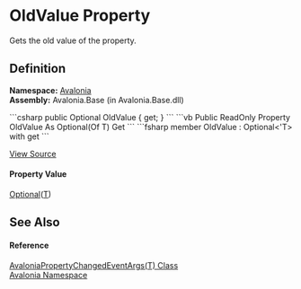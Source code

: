 # OldValue Property


Gets the old value of the property.



## Definition
**Namespace:** <a href="N_Avalonia">Avalonia</a>  
**Assembly:** Avalonia.Base (in Avalonia.Base.dll)

<Tabs groupId="api-code-preview">
<TabItem value="csharp" label="C#">
```csharp
public Optional<T> OldValue { get; }
```
</TabItem>
<TabItem value="vb" label="VB">
```vb
Public ReadOnly Property OldValue As Optional(Of T)
	Get
```
</TabItem>
<TabItem value="fsharp" label="F#">
```fsharp
member OldValue : Optional<'T> with get
```
</TabItem>
</Tabs>



<a href="https://github.com/AvaloniaUI/Avalonia/tree/master/src/Avalonia.Base/AvaloniaPropertyChangedEventArgs%601.cs#L53" title="View the source code">View Source</a>



#### Property Value
<a href="T_Avalonia_Data_Optional_1">Optional</a>(<a href="T_Avalonia_AvaloniaPropertyChangedEventArgs_1">T</a>)

## See Also


#### Reference
<a href="T_Avalonia_AvaloniaPropertyChangedEventArgs_1">AvaloniaPropertyChangedEventArgs(T) Class</a>  
<a href="N_Avalonia">Avalonia Namespace</a>  


